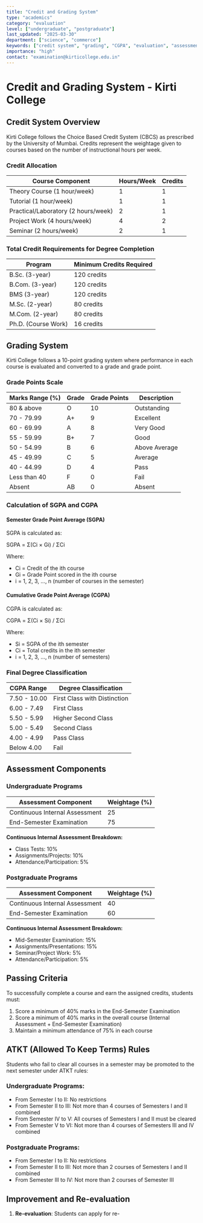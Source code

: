 ```yaml
---
title: "Credit and Grading System"
type: "academics"
category: "evaluation"
level: ["undergraduate", "postgraduate"]
last_updated: "2025-03-30"
department: ["science", "commerce"]
keywords: ["credit system", "grading", "CGPA", "evaluation", "assessment", "grade points", "marks", "academic performance", "GPA calculation", "semester credits", "passing criteria", "degree requirements"]
importance: "high"
contact: "examination@kirticollege.edu.in"
---
```


# Credit and Grading System - Kirti College

## Credit System Overview

Kirti College follows the Choice Based Credit System (CBCS) as prescribed by the University of Mumbai. Credits represent the weightage given to courses based on the number of instructional hours per week.

### Credit Allocation

| Course Component | Hours/Week | Credits |
|------------------|------------|---------|
| Theory Course (1 hour/week) | 1 | 1 |
| Tutorial (1 hour/week) | 1 | 1 |
| Practical/Laboratory (2 hours/week) | 2 | 1 |
| Project Work (4 hours/week) | 4 | 2 |
| Seminar (2 hours/week) | 2 | 1 |

### Total Credit Requirements for Degree Completion

| Program | Minimum Credits Required |
|---------|--------------------------|
| B.Sc. (3-year) | 120 credits |
| B.Com. (3-year) | 120 credits |
| BMS (3-year) | 120 credits |
| M.Sc. (2-year) | 80 credits |
| M.Com. (2-year) | 80 credits |
| Ph.D. (Course Work) | 16 credits |

## Grading System

Kirti College follows a 10-point grading system where performance in each course is evaluated and converted to a grade and grade point.

### Grade Points Scale

| Marks Range (%) | Grade | Grade Points | Description |
|-----------------|-------|--------------|-------------|
| 80 & above | O | 10 | Outstanding |
| 70 - 79.99 | A+ | 9 | Excellent |
| 60 - 69.99 | A | 8 | Very Good |
| 55 - 59.99 | B+ | 7 | Good |
| 50 - 54.99 | B | 6 | Above Average |
| 45 - 49.99 | C | 5 | Average |
| 40 - 44.99 | D | 4 | Pass |
| Less than 40 | F | 0 | Fail |
| Absent | AB | 0 | Absent |

### Calculation of SGPA and CGPA

#### Semester Grade Point Average (SGPA)
SGPA is calculated as:

SGPA = Σ(Ci × Gi) / ΣCi

Where:
- Ci = Credit of the ith course
- Gi = Grade Point scored in the ith course
- i = 1, 2, 3, ..., n (number of courses in the semester)

#### Cumulative Grade Point Average (CGPA)
CGPA is calculated as:

CGPA = Σ(Ci × Si) / ΣCi

Where:
- Si = SGPA of the ith semester
- Ci = Total credits in the ith semester
- i = 1, 2, 3, ..., n (number of semesters)

### Final Degree Classification

| CGPA Range | Degree Classification |
|------------|------------------------|
| 7.50 - 10.00 | First Class with Distinction |
| 6.00 - 7.49 | First Class |
| 5.50 - 5.99 | Higher Second Class |
| 5.00 - 5.49 | Second Class |
| 4.00 - 4.99 | Pass Class |
| Below 4.00 | Fail |

## Assessment Components

### Undergraduate Programs

| Assessment Component | Weightage (%) |
|----------------------|---------------|
| Continuous Internal Assessment | 25 |
| End-Semester Examination | 75 |

**Continuous Internal Assessment Breakdown:**
- Class Tests: 10%
- Assignments/Projects: 10%
- Attendance/Participation: 5%

### Postgraduate Programs

| Assessment Component | Weightage (%) |
|----------------------|---------------|
| Continuous Internal Assessment | 40 |
| End-Semester Examination | 60 |

**Continuous Internal Assessment Breakdown:**
- Mid-Semester Examination: 15%
- Assignments/Presentations: 15%
- Seminar/Project Work: 5%
- Attendance/Participation: 5%

## Passing Criteria

To successfully complete a course and earn the assigned credits, students must:

1. Score a minimum of 40% marks in the End-Semester Examination
2. Score a minimum of 40% marks in the overall course (Internal Assessment + End-Semester Examination)
3. Maintain a minimum attendance of 75% in each course

## ATKT (Allowed To Keep Terms) Rules

Students who fail to clear all courses in a semester may be promoted to the next semester under ATKT rules:

### Undergraduate Programs:
- From Semester I to II: No restrictions
- From Semester II to III: Not more than 4 courses of Semesters I and II combined
- From Semester IV to V: All courses of Semesters I and II must be cleared
- From Semester V to VI: Not more than 4 courses of Semesters III and IV combined

### Postgraduate Programs:
- From Semester I to II: No restrictions
- From Semester II to III: Not more than 2 courses of Semesters I and II combined
- From Semester III to IV: Not more than 2 courses of Semester III

## Improvement and Re-evaluation

1. **Re-evaluation**: Students can apply for re-